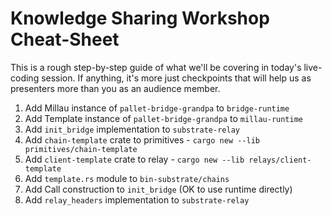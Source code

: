 # Knowledge Sharing Workshop Cheat-Sheet

This is a rough step-by-step guide of what we'll be covering in today's live-coding session. If
anything, it's more just checkpoints that will help us as presenters more than you as an audience
member.

1. Add Millau instance of `pallet-bridge-grandpa` to `bridge-runtime`
1. Add Template instance of `pallet-bridge-grandpa` to `millau-runtime`
1. Add `init_bridge` implementation to `substrate-relay`
  1. Add `chain-template` crate to primitives
    - `cargo new --lib primitives/chain-template`
  3. Add `client-template` crate to relay
    - `cargo new --lib relays/client-template`
  4. Add `template.rs` module to `bin-substrate/chains`
  5. Add Call construction to `init_bridge` (OK to use runtime directly)
1. Add `relay_headers` implementation to `substrate-relay`
